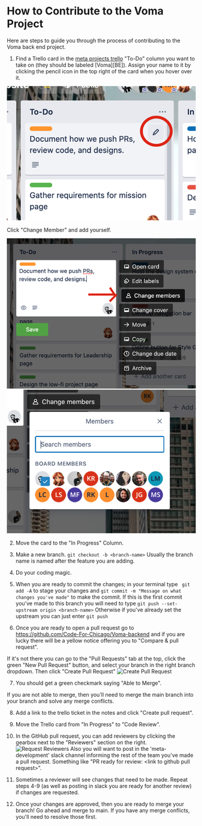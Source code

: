 # How to Contribute to the Voma Project
Here are steps to guide you through the process of contributing to the Voma back end project. 

1. Find a Trello card in the [meta projects trello](https://trello.com/b/R9csrAIP/meta-projects) "To-Do" column you want to take on (they should be labeled [Voma][BE]). Assign your name to it by clicking the pencil icon in the top right of the card when you hover over it. 

![Pencil Icon](how-to-contribute-images/Pencil.png)

Click "Change Member" and add yourself. 

![Change User](how-to-contribute-images/ChangeUser.png)
![Find User](how-to-contribute-images/FindUser.png)

2. Move the card to the "In Progress" Column. 

3. Make a new branch. ```git checkout -b <branch-name>``` Usually the branch name is named after the feature you are adding.

4. Do your coding magic. 

5. When you are ready to commit the changes; in your terminal type
``` git add -A``` to stage your changes and ```git commit -m "Message on what changes you've made"``` to make the commit. 
If this is the first commit you've made to this branch you will need to type ```git push --set-upstream origin <branch-name>```
Otherwise if you've already set the upstream you can just enter ```git push```

6. Once you are ready to open a pull request go to https://github.com/Code-For-Chicago/Voma-backend and if you are lucky there will be a yellow notice offering you to "Compare & pull request".

If it's not there you can go to the "Pull Requests" tab at the top, click the green "New Pull Request" button, and select your branch in the right branch dropdown. Then click "Create Pull Request"
![Create Pull Request](how-to-contribute-images/PR.png)

7. You should get a green checkmark saying "Able to Merge".

If you are not able to merge, then you'll need to merge the main branch into your branch and solve any merge conflicts.

8. Add a link to the trello ticket in the notes and click "Create pull request". 

9. Move the Trello card from "In Progress" to "Code Review".

10. In the GitHub pull request, you can add reviewers by clicking the gearbox next to the "Reviewers" section on the right. 
![Request Reviewers](how-to-contribute-images/RequestGear.png)
Also you will want to post in the 'meta-development' slack channel informing the rest of the team you've made a pull request. Something like "PR ready for review: \<link to github pull request\>". 

11. Sometimes a reviewer will see changes that need to be made. Repeat steps 4-9 (as well as posting in slack you are ready for another review) if changes are requested. 

12. Once your changes are approved, then you are ready to merge your branch! Go ahead and merge to main. If you have any merge conflicts, you'll need to resolve those first.